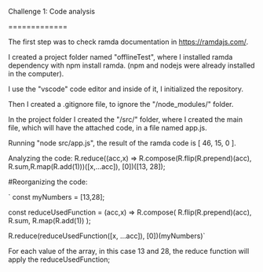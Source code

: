 Challenge 1: Code analysis

=============


The first step was to check ramda documentation in https://ramdajs.com/.

I created a project folder named "offlineTest", where I installed ramda dependency with npm install ramda. (npm and nodejs were already installed in the computer).

I use the "vscode" code editor and inside of it, I initialized the repository.

Then I created a .gitignore file, to ignore the "/node_modules/" folder.

In the project folder I created the "/src/" folder, where I  created the main file, which will have the attached code, in a file named app.js.

Running "node src/app.js", the result of the ramda code is [ 46, 15, 0 ].


Analyzing the code:
R.reduce((acc,x) => R.compose(R.flip(R.prepend)(acc), R.sum,R.map(R.add(1)))([x,...acc]), [0])([13, 28]);

#Reorganizing the code:

`
const myNumbers = [13,28];

const reduceUsedFunction = (acc,x) => 
  R.compose(
    R.flip(R.prepend)(acc),
    R.sum,
    R.map(R.add(1))
  );
  
R.reduce(reduceUsedFunction([x, ...acc]), [0])(myNumbers)`

For each value of the array, in this case 13 and 28, the reduce function will apply the reduceUsedFunction;

